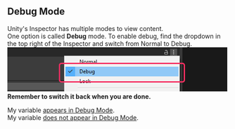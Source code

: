 ## Debug Mode

Unity's Inspector has multiple modes to view content.  
One option is called **Debug** mode. To enable debug, find the dropdown in the top right of the Inspector and switch from Normal to Debug.  
![Inspector Debug Mode](inspector-debug-mode.png)  
**Remember to switch it back when you are done.**

My variable [appears in Debug Mode](Serialization%201/Unwanted%20Custom%20Editor.md).  
My variable [does not appear in Debug Mode](Serialization%201/Serializing%20A%20Field%201.md).